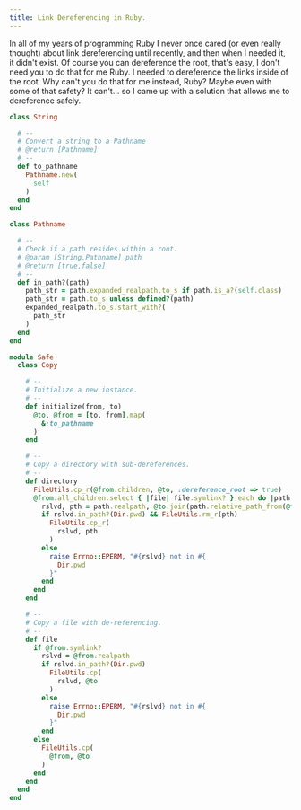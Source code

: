 ```yaml
---
title: Link Dereferencing in Ruby.
---
```


In all of my years of programming Ruby I never once cared (or even really thought) about link dereferencing until recently, and then when I needed it, it didn't exist.  Of course you can dereference the root, that's easy, I don't need you to do that for me Ruby.  I needed to dereference the links inside of the root.  Why can't you do that for me instead, Ruby? Maybe even with some of that safety? It can't... so I came up with a solution that allows me to dereference safely.

```ruby
class String

  # --
  # Convert a string to a Pathname
  # @return [Pathname]
  # --
  def to_pathname
    Pathname.new(
      self
    )
  end
end

class Pathname

  # --
  # Check if a path resides within a root.
  # @param [String,Pathname] path
  # @return [true,false]
  # --
  def in_path?(path)
    path_str = path.expanded_realpath.to_s if path.is_a?(self.class)
    path_str = path.to_s unless defined?(path)
    expanded_realpath.to_s.start_with?(
      path_str
    )
  end
end

module Safe
  class Copy

    # --
    # Initialize a new instance.
    # --
    def initialize(from, to)
      @to, @from = [to, from].map(
        &:to_pathname
      )
    end

    # --
    # Copy a directory with sub-dereferences.
    # --
    def directory
      FileUtils.cp_r(@from.children, @to, :dereference_root => true)
      @from.all_children.select { |file| file.symlink? }.each do |path|
        rslvd, pth = path.realpath, @to.join(path.relative_path_from(@from))
        if rslvd.in_path?(Dir.pwd) && FileUtils.rm_r(pth)
          FileUtils.cp_r(
            rslvd, pth
          )
        else
          raise Errno::EPERM, "#{rslvd} not in #{
            Dir.pwd
          }"
        end
      end
    end

    # --
    # Copy a file with de-referencing.
    # --
    def file
      if @from.symlink?
        rslvd = @from.realpath
        if rslvd.in_path?(Dir.pwd)
          FileUtils.cp(
            rslvd, @to
          )
        else
          raise Errno::EPERM, "#{rslvd} not in #{
            Dir.pwd
          }"
        end
      else
        FileUtils.cp(
          @from, @to
        )
      end
    end
  end
end
```
